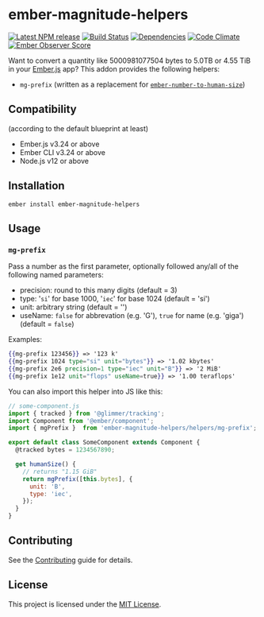 # ember-magnitude-helpers

[![Latest NPM release](https://img.shields.io/npm/v/ember-magnitude-helpers?style=flat-square)](https://www.npmjs.com/package/ember-magnitude-helpers)
[![Build Status](https://img.shields.io/travis/EmberMN/ember-magnitude-helpers/master?style=flat-square)](https://app.travis-ci.com/github/EmberMN/ember-magnitude-helpers)
[![Dependencies](https://img.shields.io/david/dev/EmberMN/ember-magnitude-helpers?style=flat-square)](https://david-dm.org/EmberMN/ember-magnitude-helpers)
[![Code Climate](https://img.shields.io/codeclimate/maintainability/EmberMN/ember-magnitude-helpers?style=flat-square)](https://codeclimate.com/github/EmberMN/ember-magnitude-helpers)
[![Ember Observer Score](https://emberobserver.com/badges/EmberMN/ember-magnitude-helpers.svg)](https://emberobserver.com/addons/ember-magnitude-helpers)

Want to convert a quantity like 5000981077504 bytes to 5.0TB or 4.55 TiB in your [Ember.js](https://emberjs.com) app?
This addon provides the following helpers:

* `mg-prefix` (written as a replacement for [`ember-number-to-human-size`](https://github.com/kellysutton/ember-number-to-human-size))

## Compatibility

(according to the default blueprint at least)

* Ember.js v3.24 or above
* Ember CLI v3.24 or above
* Node.js v12 or above

## Installation

```
ember install ember-magnitude-helpers
```


## Usage

### `mg-prefix`

Pass a number as the first parameter, optionally followed any/all of the following named parameters:

* precision: round to this many digits (default = 3)
* type: '`si`' for base 1000, '`iec`' for base 1024 (default = 'si')
* unit: arbitrary string (default = '')
* useName: `false` for abbrevation (e.g. 'G'), `true` for name (e.g. 'giga') (default = `false`)

Examples:
```hbs
{{mg-prefix 123456}} => '123 k'
{{mg-prefix 1024 type="si" unit="bytes"}} => '1.02 kbytes'
{{mg-prefix 2e6 precision=1 type="iec" unit="B"}} => '2 MiB'
{{mg-prefix 1e12 unit="flops" useName=true}} => '1.00 teraflops'
```

You can also import this helper into JS like this:
```js
// some-component.js
import { tracked } from '@glimmer/tracking';
import Component from '@ember/component';
import { mgPrefix }  from 'ember-magnitude-helpers/helpers/mg-prefix';

export default class SomeComponent extends Component {
  @tracked bytes = 1234567890;

  get humanSize() {
    // returns "1.15 GiB"
    return mgPrefix([this.bytes], {
      unit: 'B',
      type: 'iec',
    });
  }
}
```


## Contributing

See the [Contributing](CONTRIBUTING.md) guide for details.


## License

This project is licensed under the [MIT License](LICENSE.md).
